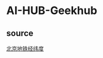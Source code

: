 # AI-HUB-Geekhub
## source
[北京地铁经纬度](https://wenku.baidu.com/view/4f997569c4da50e2524de518964bcf84b8d52d17.html?re=view###)
